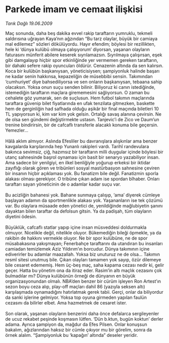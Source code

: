 # Parkede imam ve cemaat ilişkisi

*Tarık Dağlı 19.06.2009*

<div class="taraf_structure_2col_1zq">
<div class="margen_n">



 <p>Maç sonunda, daha beş dakika evvel rakip taraftarın yumruklu, tekmeli saldırısına uğrayan Kaya’nın ağzından “Bu tarz olaylar, büyük bir camiaya mal edilemez” sözleri dökülüyordu. Hayır efendim; böylesi bir rezillikten, hele ki ‘dünya kulübü olmaya çalışıyorum’ diyorsan, yaşanan olayların faturasını münferit abilere keserek sıyrılamazsın. Sıyrılmaya çalışırsan, eşek gibi damgalayıp hiçbir spor etkinliğinde yer vermemen gereken taraftarın, bir dahaki sefere rakip oyuncuları öldürür. Cenazenin altında da sen kalırsın. Koca bir kulübün başkanıysan, yöneticisiysen; şampiyonluk halinde başarı ne kadar senin hakkınsa, kepazeliğin de müsebbibi sensin. Takımından ‘cumhuriyet’ diye bahsediliyorsa ve sen onların başkanıysan, tebaana sahip olacaksın. Yoksa onun suçu senden bilinir. Biliyoruz ki canın istediğinde, istemediğin taraftarın maçlara girememesini sağlıyorsun. O zaman bu cehalete göz yumarak, sen de suçlusun. Hem futbol takımın maçlarında taraftara güvenip bilet fiyatlarında en ufak tenzilata gitmezken, baskette hem de gerginliğin had safhada olduğu aşikâr bir final maçında biletleri 10 TL yapıyorsun ki, kim var kim yok gelsin. Ortalığı savaş alanına çevirsin. Ne de olsa sen gündemi değiştirmekte ustasın. Tanjevic’i de Zico ve Daum’un trenine bindirirsin, bir de cafcaflı transferle alacaklı konuma bile geçersin. Yemezler... <br/><br/>Hâlâ aklım almıyor. Aslında Efesliler bu davranışlara alışkınlar ama benzer kavgalarda karşılarında hep Yunanlı rakipleri vardı. Tarihî randevulara bakınca sevimsiz, çiğ, hazımsız bir taraftarın milli duygular içinde böylesi bir utanç sahnesinde başrol oynaması için basit bir senaryo yazabiliyor insan. Ama sadece bir yenilgiyi, en ilkel benliğiyle yoğurup erkeksi bir iktidar zayıflığı olarak gören ve tribünleri sosyal mastürbasyon sahnesine çeviren bir insanın hiçbir açıklaması yok. Bu fanatizm bile değil. Fanatizmin sporla alakası olması gerekiyor. O tribüne çıkan adam ise spordan bîhaber. Onları taraftarı sayan yöneticinin de o adamlar kadar suçu var. <br/><br/>Bu acizliğin bahanesi yok. Bahane sunmaya çalışıp, ‘ama’ diyerek cümleye başlayan adamın da sportmenlikle alakası yok. Yaşananların ise tek çözümü var. Bu olaylara müsaade eden yönetici de, yenildiğinde mağlubiyetin şanını dayaktan bilen taraftar da defolsun gitsin. Ya da padişah, tüm olayların diyetini ödesin. <br/><br/>Büyüklük, cafcaflı statlar yapıp içine insan müsveddesi doldurmakla olmuyor. Nicelikle değil, nitelikle oluyor. Bükemediğin bileği öpmekle, ya da rakibin de hakkını vermekle oluyor. Ne bir spor kulübüne, ne de spor müsabakasına yakışmayan; Fenerbahçe taraftarını da utandıran bu insanları camiadan temizlemek Aziz Yıldırım’ın borcudur. Dünya takımının içine ediverirler bu adamlar maazallah. Yoksa biz unuturuz ne de olsa... Takımın resmî sitesi unutmuş bile. Çıkan olayları tamamen yok sayıp, özür dilemeye bile cesaret edememiş. Hem üç-beş maç, saha kapama cezası nedir ki, gelir geçer. Hatta bu yönetim ona da itiraz eder. Rasim’in altı maçlık cezasını çok bulmadılar mı? Dünya kulübünün örneği de dünyanın en büyük organizasyonundan olmalı. NBA’den benzer bir cürüm işleyen Ron Artest’ın sezon boyu ceza alıp, play-off maçları dahil 86 (yazıyla seksen altı) karşılaşmada oynamadığını hatırlatmak gerek tabii. Gerçi, onlar da biliyordur da sanki işlerine gelmiyor. Yoksa top oyuna girmeden yapılan faulün cezasını da bilirler elbet. Ama hazmetmek de cesaret ister. <br/><br/>Son olarak, yaşanan olayların benzerini daha önce defalarca sergileyenler de ucuz rekabet peşinde koşmasın lütfen. ‘Dün b.ktun, bugün koktun’ derler adama. Ayrıca şampiyon da, mağdur da Efes Pilsen. Onlar konuşsun bakalım, ağızlarından haksız bir cümle çıkıyor mu bir görelim, sonra da örnek alalım. “Şampiyonluk bu ‘kapağın’ altında” deseler yeridir.</p>
<br/>
<br/>
<br/>



<br/>


<div id="taraf_not">
</div>

</div>


</div>
